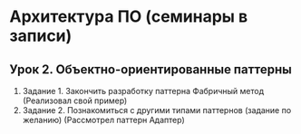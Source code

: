 # Архитектура ПО (семинары в записи)
## Урок 2. Объектно-ориентированные паттерны
1. Задание 1. Закончить разработку паттерна Фабричный метод (Реализовал свой пример)
2. Задание 2. Познакомиться с другими типами паттернов (задание по желанию) (Рассмотрел паттерн Адаптер)

